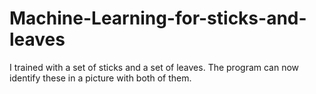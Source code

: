 # Machine-Learning-for-sticks-and-leaves
I trained with a set of sticks and a set of leaves. The program can now identify these in a picture with both of them.
